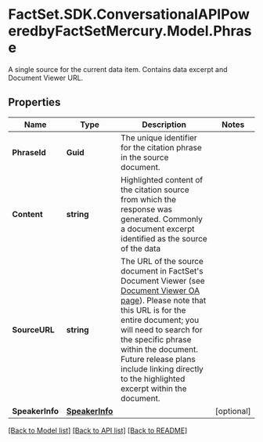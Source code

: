 # FactSet.SDK.ConversationalAPIPoweredbyFactSetMercury.Model.Phrase
A single source for the current data item. Contains data excerpt and Document Viewer URL.

## Properties

Name | Type | Description | Notes
------------ | ------------- | ------------- | -------------
**PhraseId** | **Guid** | The unique identifier for the citation phrase in the source document. | 
**Content** | **string** | Highlighted content of the citation source from which the response was generated. Commonly a document excerpt identified as the source of the data | 
**SourceURL** | **string** | The URL of the source document in FactSet&#39;s Document Viewer (see [Document Viewer OA page](https://my.apps.factset.com/oa/pages/17390)). Please note that this URL is for the entire document; you will need to search for the specific phrase within the document. Future release plans include linking directly to the highlighted excerpt within the document. | 
**SpeakerInfo** | [**SpeakerInfo**](SpeakerInfo.md) |  | [optional] 

[[Back to Model list]](../README.md#documentation-for-models) [[Back to API list]](../README.md#documentation-for-api-endpoints) [[Back to README]](../README.md)

